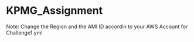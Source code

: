 # KPMG_Assignment
Note: Change the Region and the AMI ID accordin to your AWS Account for Challenge1.yml
